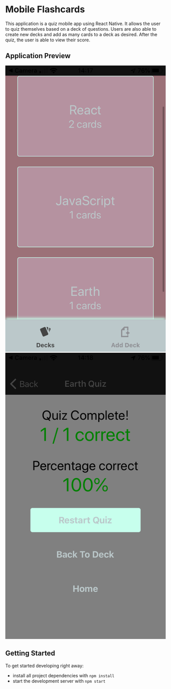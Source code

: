 # Mobile Flashcards
This application is a quiz mobile app using React Native. It allows the user to quiz themselves based on a deck of questions. Users are also able to create new decks and add as many cards to a deck as desired. After the quiz, the user is able to view their score.

## Application Preview
![Main Screen](SS1.png?raw=true)
![Quiz Results](SS2.png?raw=true)

## Getting Started

To get started developing right away:

* install all project dependencies with `npm install`
* start the development server with `npm start`
